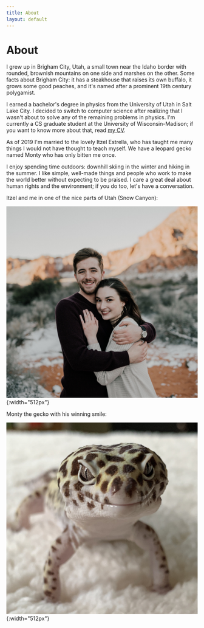 ```yaml
---
title: About
layout: default
---
```


# About

I grew up in Brigham City, Utah, a small town near the Idaho border with rounded, brownish mountains on one side and marshes on the other. Some facts about Brigham City: it has a steakhouse that raises its own buffalo, it grows some good peaches, and it's named after a prominent 19th century polygamist.

I earned a bachelor's degree in physics from the University of Utah in Salt Lake City. I decided to switch to computer science after realizing that I wasn't about to solve any of the remaining problems in physics. I'm currently a CS graduate student at the University of Wisconsin-Madison; if you want to know more about that, read [my CV](/assets/cv.pdf).

As of 2019 I'm married to the lovely Itzel Estrella, who has taught me many things I would not have thought to teach myself. We have a leopard gecko named Monty who has only bitten me once.

I enjoy spending time outdoors: downhill skiing in the winter and hiking in the summer. I like simple, well-made things and people who work to make the world better without expecting to be praised. I care a great deal about human rights and the environment; if you do too, let's have a conversation.

Itzel and me in one of the nice parts of Utah (Snow Canyon):

![itzel and me](/assets/itzel_and_me.jpg){:width="512px"}

Monty the gecko with his winning smile:

![monty](/assets/monty.jpg){:width="512px"}
